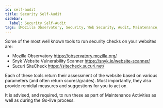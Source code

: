 ```yaml
---
id: self-audit
title: Security Self-Audit
sidebar:
  label: Security Self-Audit
tags: [Mozilla Observatory, Security, Web Security, Audit, Maintenance, Go-live]
---
```


Some of the most well known tools to run security checks on your websites are:

- Mozilla Observatory https://observatory.mozilla.org/
- Snyk Website Vulnerability Scanner https://snyk.io/website-scanner/
- Sucuri SiteCheck https://sitecheck.sucuri.net/

Each of these tools return their assessment of the website based on various parameters (and often return scores/grades). Most importantly, they also provide remidial measures and suggestions for you to act on.

It is advised, and required, to run these as part of Maintenance Activities as well as during the Go-live process.
